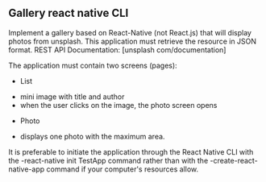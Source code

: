 ## Gallery react native CLI

Implement a gallery based on React-Native (not React.js) that will display photos from unsplash. This application must retrieve the resource in JSON format.
REST API Documentation:
[unsplash com/documentation]



The application must contain two screens (pages):
* List
- mini image with title and author
- when the user clicks on the image, the photo screen opens
* Photo
- displays one photo with the maximum area.

It is preferable to initiate the application through the React Native CLI with the -react-native init TestApp command rather than with the -create-react-native-app command if your computer's resources allow.
